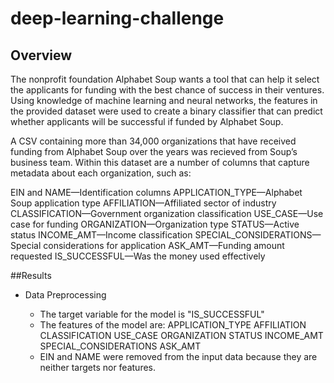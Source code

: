 # deep-learning-challenge

## Overview

The nonprofit foundation Alphabet Soup wants a tool that can help it select the applicants for funding with the best chance of success in their ventures. Using knowledge of machine learning and neural networks, the features in the provided dataset were used to create a binary classifier that can predict whether applicants will be successful if funded by Alphabet Soup.

A CSV containing more than 34,000 organizations that have received funding from Alphabet Soup over the years was recieved from Soup’s business team. Within this dataset are a number of columns that capture metadata about each organization, such as:

EIN and NAME—Identification columns
APPLICATION_TYPE—Alphabet Soup application type
AFFILIATION—Affiliated sector of industry
CLASSIFICATION—Government organization classification
USE_CASE—Use case for funding
ORGANIZATION—Organization type
STATUS—Active status
INCOME_AMT—Income classification
SPECIAL_CONSIDERATIONS—Special considerations for application
ASK_AMT—Funding amount requested
IS_SUCCESSFUL—Was the money used effectively

##Results

* Data Preprocessing

    * The target variable for the model is "IS_SUCCESSFUL"
    * The features of the model are:
          APPLICATION_TYPE
          AFFILIATION
          CLASSIFICATION
          USE_CASE
          ORGANIZATION
          STATUS 
          INCOME_AMT
          SPECIAL_CONSIDERATIONS
          ASK_AMT
    * EIN and NAME were removed from the input data because they are neither targets nor features.
